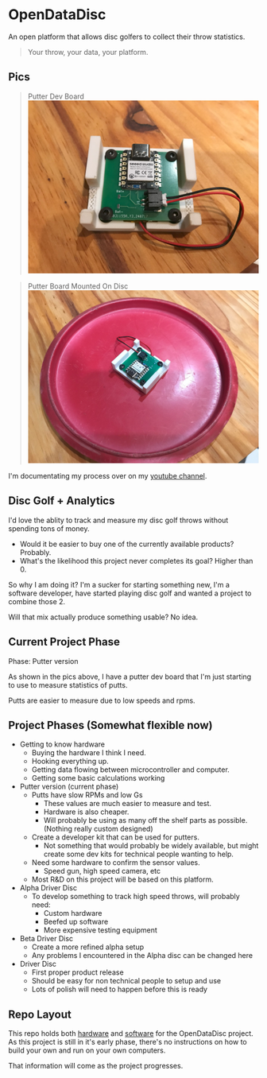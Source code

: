 
# OpenDataDisc

An open platform that allows disc golfers to collect their throw statistics.

> Your throw, your data, your platform.

## Pics

> Putter Dev Board
![OpenDataDisc Housing](HousingStandalone.jpg)

> Putter Board Mounted On Disc
![OpenDataDisc On Disc](HousingOnDisc.jpg)

I'm documentating my process over on my [youtube channel](https://www.youtube.com/@BlenderDiscGolf).

## Disc Golf + Analytics

I'd love the ablity to track and measure my disc golf throws without spending tons of money.

* Would it be easier to buy one of the currently available products? Probably.
* What's the likelihood this project never completes its goal? Higher than 0.

So why I am doing it? I'm a sucker for starting something new, I'm a software developer, have started playing disc golf and wanted a project to combine those 2.

Will that mix actually produce something usable? No idea.

## Current Project Phase

Phase: Putter version

As shown in the pics above, I have a putter dev board that I'm just starting to use to measure statistics of putts.

Putts are easier to measure due to low speeds and rpms.

## Project Phases (Somewhat flexible now)

* Getting to know hardware
  * Buying the hardware I think I need.
  * Hooking everything up.
  * Getting data flowing between microcontroller and computer.
  * Getting some basic calculations working
* Putter version (current phase)
  * Putts have slow RPMs and low Gs
    * These values are much easier to measure and test.
    * Hardware is also cheaper.
    * Will probably be using as many off the shelf parts as possible. (Nothing really custom designed)
  * Create a developer kit that can be used for putters.
    * Not something that would probably be widely available, but might create some dev kits for technical people wanting to help.
  * Need some hardware to confirm the sensor values.
    * Speed gun, high speed camera, etc
  * Most R&D on this project will be based on this platform.
* Alpha Driver Disc
  * To develop something to track high speed throws, will probably need:
    * Custom hardware
    * Beefed up software
    * More expensive testing equipment
* Beta Driver Disc
  * Create a more refined alpha setup
  * Any problems I encountered in the Alpha disc can be changed here
* Driver Disc
  * First proper product release
  * Should be easy for non technical people to setup and use
  * Lots of polish will need to happen before this is ready

## Repo Layout

This repo holds both [hardware](./hardware/README.md) and [software](./software/README.md) for the OpenDataDisc project. As this project is still in it's early phase, there's no instructions on how to build your own and run on your own computers. 

That information will come as the project progresses.